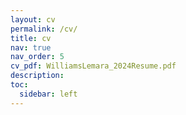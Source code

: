 ```yaml
---
layout: cv
permalink: /cv/
title: cv
nav: true
nav_order: 5
cv_pdf: WilliamsLemara_2024Resume.pdf
description: 
toc:
  sidebar: left
---
```

